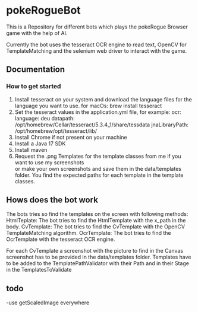 # pokeRogueBot
This is a Repository for different bots which plays the pokeRogue Browser game with the help of AI.  

Currently the bot uses the tesseract OCR engine to read text, OpenCV for TemplateMatching and the selenium web driver to interact with the game.

## Documentation

### How to get started
1. Install tesseract on your system and download the language files for the language you want to use.
for macOs:
brew install tesseract
2. Set the tesseract values in the application.yml file, for example:
   ocr:
   language: deu
   datapath: /opt/homebrew/Cellar/tesseract/5.3.4_1/share/tessdata
   jnaLibraryPath: /opt/homebrew/opt/tesseract/lib/
3. Install Chrome if not present on your machine
2. Install a Java 17 SDK
3. Install maven
4. Request the .png Templates for the template classes from me if you want to use my screenshots  
or make your own screenshots and save them in the data/templates folder. You find the expected paths for each template in the template classes.

## Hows does the bot work
The bots tries so find the templates on the screen with following methods:
HtmlTeplate: The bot tries to find the HtmlTemplate with the x_path in the body.
CvTemplate: The bot tries to find the CvTemplate with the OpenCV TemplateMatching algorithm.
OcrTemplate: The bot tries to find the OcrTemplate with the tesseract OCR engine.

For each CvTemplate a screenshot with the picture to find in the Canvas screenshot has to be provided in the data/templates folder.
Templates have to be added to the TemplatePathValidator with their Path and in their Stage in the TemplatesToValidate

## todo
-use getScaledImage everywhere


   

